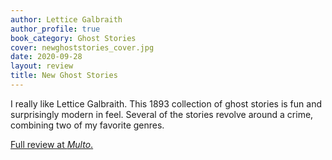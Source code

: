 ```yaml
---
author: Lettice Galbraith
author_profile: true
book_category: Ghost Stories
cover: newghoststories_cover.jpg
date: 2020-09-28
layout: review
title: New Ghost Stories
---
```


I really like Lettice Galbraith. This 1893 collection of ghost stories is fun and surprisingly modern in feel. Several of the stories revolve around a crime, combining two of my favorite genres.

[Full review at *Multo*.](https://multoghost.wordpress.com/2020/09/28/women-writers-of-folklore-and-the-fantastic-lettice-galbraith/)